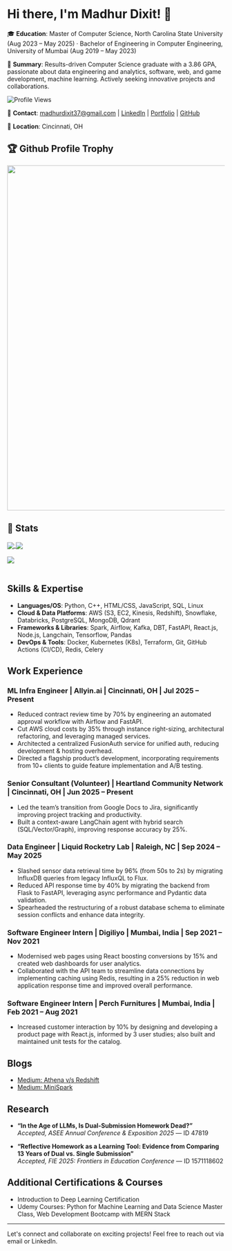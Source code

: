 # Hi there, I'm Madhur Dixit! 👋

🎓 **Education**: Master of Computer Science, North Carolina State University (Aug 2023 – May 2025) · Bachelor of Engineering in Computer Engineering, University of Mumbai (Aug 2019 – May 2023)

🌟 **Summary**: Results-driven Computer Science graduate with a 3.86 GPA, passionate about data engineering and analytics, software, web, and game development, machine learning. Actively seeking innovative projects and collaborations.

![Profile Views](https://komarev.com/ghpvc/?username=MadhurDixit13&color=blue)

📧 **Contact**: madhurdixit37@gmail.com | [LinkedIn](https://www.linkedin.com/in/madixit) | [Portfolio](https://madhurdixit13.github.io/Portfolio/) | [GitHub](https://github.com/MadhurDixit13)

📍 **Location**: Cincinnati, OH

<h2>🏆 Github Profile Trophy</h2>
<img width=800 src="https://github-profile-trophy.vercel.app/?username=MadhurDixit13&margin-w=15&column=9&theme=chalk&no-frame=true"/>

<h2>📝 Stats</h2>

<a href="">
  <img align="center" src="https://github-readme-stats.vercel.app/api?username=MadhurDixit13&show_icons=true&theme=dracula" />
</a>
<a href="">
  <img align="center" src="https://github-readme-stats.vercel.app/api/top-langs/?username=MadhurDixit13&layout=compact" />
</a>
<br>
<br>
<a href="">
  <img align="center" src="https://github-readme-streak-stats.herokuapp.com?user=MadhurDixit13&theme=neon-palenight&hide_border=true" />
</a>

<br>
<br>

## Skills & Expertise

- **Languages/OS**: Python, C++, HTML/CSS, JavaScript, SQL, Linux  
- **Cloud & Data Platforms**: AWS (S3, EC2, Kinesis, Redshift), Snowflake, Databricks, PostgreSQL, MongoDB, Qdrant  
- **Frameworks & Libraries**: Spark, Airflow, Kafka, DBT, FastAPI, React.js, Node.js, Langchain, Tensorflow, Pandas  
- **DevOps & Tools**: Docker, Kubernetes (K8s), Terraform, Git, GitHub Actions (CI/CD), Redis, Celery  

## Work Experience

### ML Infra Engineer | Allyin.ai | Cincinnati, OH | Jul 2025 – Present
- Reduced contract review time by 70% by engineering an automated approval workflow with Airflow and FastAPI.
- Cut AWS cloud costs by 35% through instance right-sizing, architectural refactoring, and leveraging managed services.
- Architected a centralized FusionAuth service for unified auth, reducing development & hosting overhead.
- Directed a flagship product’s development, incorporating requirements from 10+ clients to guide feature implementation and A/B testing.

### Senior Consultant (Volunteer) | Heartland Community Network | Cincinnati, OH | Jun 2025 – Present
- Led the team’s transition from Google Docs to Jira, significantly improving project tracking and productivity.
- Built a context-aware LangChain agent with hybrid search (SQL/Vector/Graph), improving response accuracy by 25%.

### Data Engineer | Liquid Rocketry Lab | Raleigh, NC | Sep 2024 – May 2025
- Slashed sensor data retrieval time by 96% (from 50s to 2s) by migrating InfluxDB queries from legacy InfluxQL to Flux.
- Reduced API response time by 40% by migrating the backend from Flask to FastAPI, leveraging async performance and Pydantic data validation.
- Spearheaded the restructuring of a robust database schema to eliminate session conflicts and enhance data integrity.

### Software Engineer Intern | Digiliyo | Mumbai, India | Sep 2021 – Nov 2021
- Modernised web pages using React boosting conversions by 15% and created web dashboards for user analytics.
- Collaborated with the API team to streamline data connections by implementing caching using Redis, resulting in a 25% reduction in web application response time and improved overall performance.

### Software Engineer Intern | Perch Furnitures | Mumbai, India | Feb 2021 – Aug 2021
- Increased customer interaction by 10% by designing and developing a product page with React.js, informed by 3 user studies; also built and maintained unit tests for the catalog.

## Blogs
- [Medium: Athena v/s Redshift](https://medium.com/@madhurdixit37/athena-vs-redshift-a-real-world-data-lake-vs-warehouse-comparison-using-covid-19-data-1c0c2560bc89)
- [Medium: MiniSpark](https://medium.com/@madhurdixit37/diving-under-the-hood-of-spark-with-minispark-a-pure-python-learning-playground-afe8fd21e90b)

## Research

- **“In the Age of LLMs, Is Dual-Submission Homework Dead?”**  
  *Accepted, ASEE Annual Conference & Exposition 2025* — ID 47819  

- **“Reflective Homework as a Learning Tool: Evidence from Comparing 13 Years of Dual vs. Single Submission”**  
  *Accepted, FIE 2025: Frontiers in Education Conference* — ID 1571118602  

## Additional Certifications & Courses

- Introduction to Deep Learning Certification
- Udemy Courses: Python for Machine Learning and Data Science Master Class, Web Development Bootcamp with MERN Stack

---

Let's connect and collaborate on exciting projects! Feel free to reach out via email or LinkedIn.

<!-- Updated Experience, Education, Location, and Skills per resume :contentReference[oaicite:0]{index=0} -->
